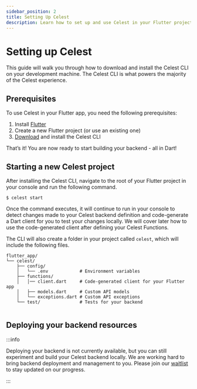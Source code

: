 ```yaml
---
sidebar_position: 2
title: Setting Up Celest
description: Learn how to set up and use Celest in your Flutter project.
---
```


# Setting up Celest

This guide will walk you through how to download and install the Celest CLI on your development machine. The Celest CLI is what powers the majority of the Celest experience.


## Prerequisites
To use Celest in your Flutter app, you need the following prerequisites:

1. Install [Flutter](https://docs.flutter.dev/get-started/install)
2. Create a new Flutter project (or use an existing one)
3. [Download](/download) and install the Celest CLI

That’s it! You are now ready to start building your backend - all in Dart!

## Starting a new Celest project
After installing the Celest CLI, navigate to the root of your Flutter project in your console and run the following command.

```shell    
$ celest start
```

Once the command executes, it will continue to run in your console to detect changes made to your Celest backend definition and code-generate a Dart client for you to test your changes locally. We will cover later how to use the code-generated client after defining your Celest Functions.

The CLI will also create a folder in your project called `celest`, which will include the following files.

```shell
flutter_app/
└── celest/
    ├── config/
    │   └── .env            # Environment variables
    ├── functions/
    │   │── client.dart     # Code-generated client for your Flutter app
    │   ├── models.dart     # Custom API models
    │   └── exceptions.dart # Custom API exceptions
    └── test/               # Tests for your backend
    
```

## Deploying your backend resources

:::info

Deploying your backend is not currently available, but you can still experiment and build your Celest backend locally. We are working hard to bring backend deployment and management to you. Please join our [waitlist](/) to stay updated on our progress.

:::

